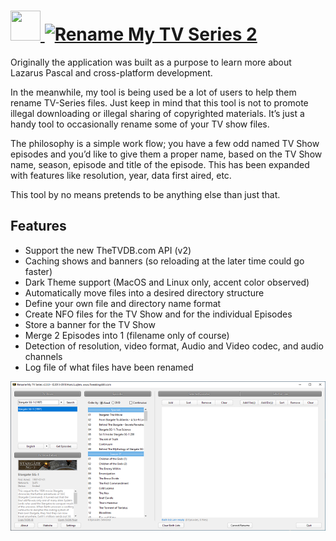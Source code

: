 # [<img src="https://cdn.jsdelivr.net/gh/JourneyOver/chocolatey-packages@091665c087b9ea047b2d771953f2d32e9d406fcf/automatic/renamemytvseries2/icons/48x48.png" height="48" width="48" /> ![Rename My TV Series 2](https://img.shields.io/chocolatey/v/renamemytvseries2.svg?label=Rename%20My%20TV%20Series%202&style=for-the-badge)](https://chocolatey.org/packages/renamemytvseries2)

Originally the application was built as a purpose to learn more about Lazarus Pascal and cross-platform development.

In the meanwhile, my tool is being used be a lot of users to help them rename TV-Series files.
Just keep in mind that this tool is not to promote illegal downloading or illegal sharing of copyrighted materials. It’s just a handy tool to occasionally rename some of your TV show files.

The philosophy is a simple work flow; you have a few odd named TV Show episodes and you’d like to give them a proper name, based on the TV Show name, season, episode and title of the episode. This has been expanded with features like resolution, year, data first aired, etc.

This tool by no means pretends to be anything else than just that.

## Features

- Support the new TheTVDB.com API (v2)
- Caching shows and banners (so reloading at the later time could go faster)
- Dark Theme support (MacOS and Linux only, accent color observed)
- Automatically move files into a desired directory structure
- Define your own file and directory name format
- Create NFO files for the TV Show and for the individual Episodes
- Store a banner for the TV Show
- Merge 2 Episodes into 1 (filename only of course)
- Detection of resolution, video format, Audio and Video codec, and audio channels
- Log file of what files have been renamed

![screenshot](https://raw.githubusercontent.com/JourneyOver/chocolatey-packages/master/readme_imgs/renamemytvseries2.png)
